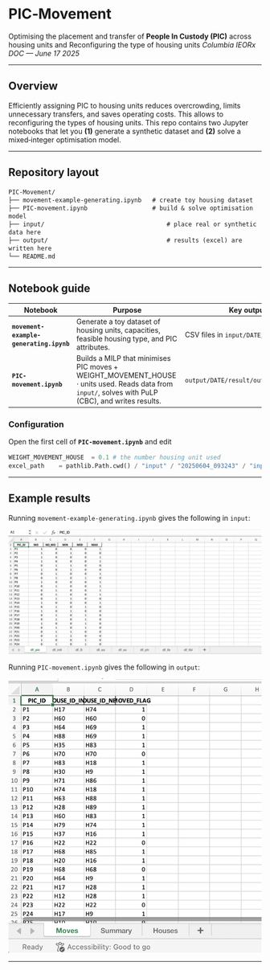 # PIC‑Movement

Optimising the placement and transfer of **People In Custody (PIC)** across housing units and Reconfiguring the type of housing units
*Columbia IEORx DOC — June 17 2025*

---

## Overview

Efficiently assigning PIC to housing units reduces overcrowding, limits unnecessary transfers, and saves operating costs. This allows to reconfiguring the types of housing units. This repo contains two Jupyter notebooks that let you **(1)** generate a synthetic dataset and **(2)** solve a mixed‑integer optimisation model.

---

## Repository layout

```
PIC-Movement/
├── movement-example-generating.ipynb   # create toy housing dataset
├── PIC-movement.ipynb                  # build & solve optimisation model
├── input/                                  # place real or synthetic data here
├── output/                                 # results (excel) are written here
└── README.md
```

---



## Notebook guide

| Notebook                                | Purpose                                                                                                                                                    | Key outputs                                         |
| --------------------------------------- | ---------------------------------------------------------------------------------------------------------------------------------------------------------- | --------------------------------------------------- |
| **`movement-example-generating.ipynb`** | Generate a toy dataset of housing units, capacities, feasible housing type, and PIC attributes.                                                                                | CSV files in `input/DATE/`                               |
| **`PIC-movement.ipynb`**                | Builds a MILP that minimises  $\text{PIC moves} + \text{WEIGHT}\_\text{MOVEMENT}\_\text{HOUSE}\cdot \text{units used}$. Reads data from `input/`, solves with PuLP (CBC), and writes results. | `output/DATE/result/output_moves.xlsx` |

### Configuration

Open the first cell of **`PIC-movement.ipynb`** and edit

```python
WEIGHT_MOVEMENT_HOUSE  = 0.1 # the number housing unit used
excel_path    = pathlib.Path.cwd() / "input" / "20250604_093243" / "input.xlsx" # change the location of the input here 
```

---

## Example results

Running `movement-example-generating.ipynb` gives the following in  `input`:

![Synthetic dataset preview](docs/input.png)

Running `PIC-movement.ipynb` gives the following in  `output`:

![Synthetic optimization result preview](docs/output.png)

---





